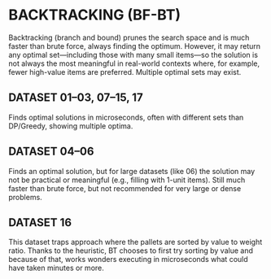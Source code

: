# BACKTRACKING (BF-BT)

Backtracking (branch and bound) prunes the search space and is much faster than brute force, always finding the optimum. However, it may return any optimal set—including those with many small items—so the solution is not always the most meaningful in real-world contexts where, for example, fewer high-value items are preferred. Multiple optimal sets may exist.

## DATASET 01–03, 07–15, 17

Finds optimal solutions in microseconds, often with different sets than DP/Greedy, showing multiple optima.

## DATASET 04–06

Finds an optimal solution, but for large datasets (like 06) the solution may not be practical or meaningful (e.g., filling with 1-unit items). Still much faster than brute force, but not recommended for very large or dense problems.

## DATASET 16

This dataset traps approach where the pallets are sorted by value to weight ratio. Thanks to the heuristic, BT chooses to first try sorting by value and because of that, works wonders executing in microseconds what could have taken minutes or more.
